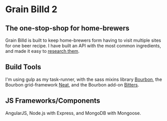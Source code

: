 # Grain Billd 2
## The one-stop-shop for home-brewers

Grain Billd is built to keep home-brewers form having to visit multiple sites for one beer recipe. I have built an API with the most common ingredients, and made it easy to <a href='http://grainbilld.com/#/IngredientInfo' target='\_blank'>research them</a>.

## Build Tools
I'm using gulp as my task-runner, with the sass mixins library <a href='http://bourbon.io/' target='\_blank'>Bourbon</a>, the Bourbon grid-framework <a href='http://neat.bourbon.io/' target='\_blank'>Neat</a>, and the Bourbon add-on <a href='http://bitters.bourbon.io/' target='\_blank'>Bitters</a>.

## JS Frameworks/Components
AngularJS, Node.js with Express, and MongoDB with Mongoose.

